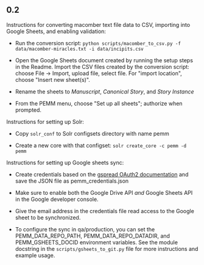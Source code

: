 0.2
---

Instructions for converting macomber text file data to CSV,
importing into Google Sheets, and enabling validation:

* Run the conversion script:
`python scripts/macomber_to_csv.py -f data/macomber-miracles.txt -i data/incipits.csv`

* Open the Google Sheets document created by running the
  setup steps in the Readme. Import the CSV files created by the
  conversion script: choose File -> Import, upload file, select file.
  For "import location", choose "Insert new sheet(s)".

* Rename the sheets to *Manuscript*, *Canonical Story*, and
 *Story Instance*

* From the PEMM menu, choose "Set up all sheets"; authorize when prompted.

Instructions for setting up Solr:

* Copy `solr_conf` to Solr configsets directory with name pemm

* Create a new core with that configset: `solr create_core -c pemm -d pemm`

Instructions for setting up Google sheets sync:

* Create credentials based on the [gspread OAuth2 documentation](https://gspread.readthedocs.io/en/latest/oauth2.html) and save the JSON file as pemm_credentials.json

* Make sure to enable both the Google Drive API *and* Google Sheets API in the
  Google developer console.

* Give the email address in the credentials file read access to the
  Google sheet to be synchronized.

* To configure the sync in qa/production, you can set the PEMM_DATA_REPO_PATH,
  PEMM_DATA_REPO_DATADIR, and PEMM_GSHEETS_DOCID environment variables. See the
  module docstring in the `scripts/gsheets_to_git.py` file for more instructions
  and example usage.

